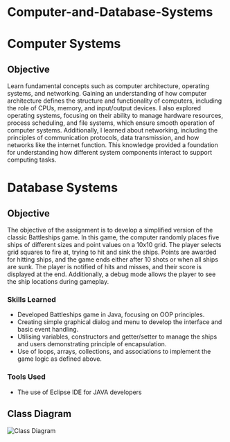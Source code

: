 # Computer-and-Database-Systems

# Computer Systems

## Objective

Learn fundamental concepts such as computer architecture, operating systems, and networking. Gaining an understanding of how computer architecture defines the structure and functionality of computers, including the role of CPUs, memory, and input/output devices. I also explored operating systems, focusing on their ability to manage hardware resources, process scheduling, and file systems, which ensure smooth operation of computer systems. Additionally, I learned about networking, including the principles of communication protocols, data transmission, and how networks like the internet function. This knowledge provided a foundation for understanding how different system components interact to support computing tasks.

# Database Systems

## Objective

The objective of the assignment is to develop a simplified version of the classic Battleships game. In this game, the computer randomly places five ships of different sizes and point values on a 10x10 grid. The player selects grid squares to fire at, trying to hit and sink the ships. Points are awarded for hitting ships, and the game ends either after 10 shots or when all ships are sunk. The player is notified of hits and misses, and their score is displayed at the end. Additionally, a debug mode allows the player to see the ship locations during gameplay.

### Skills Learned

-  Developed Battleships game in Java, focusing on OOP principles.
-  Creating simple graphical dialog and menu to develop the interface and basic event handling.
-  Utilising variables, constructors and getter/setter to manage the ships and users demonstrating principle of encapsulation.
-  Use of loops, arrays, collections, and associations to implement the game logic as defined above.

### Tools Used

- The use of Eclipse IDE for JAVA developers

## Class Diagram

![Class Diagram](https://github.com/user-attachments/assets/b56b527d-ea5a-4dd9-86a2-5822ec2a35e1)
